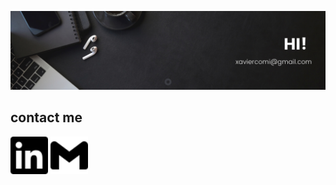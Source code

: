 
[![](./imagenes/hi.png)](https://xaviercomi.github.io/xaviercomi/)
## contact me
<a href="linkedin.com/in/xaviercomi"><img src="./icons/linkedin.svg" width="60" height="60"></a>
<a href="mailto: xaviercomi@gmail.com"><img src="./icons/gmail.svg" width="60" height="60"></a>
